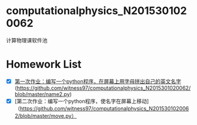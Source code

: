 # computationalphysics_N2015301020062
计算物理课软件池
# Homework List
 - [x] [第一次作业：编写一个python程序，在屏幕上用字母拼出自己的英文名字](https://github.com/witness97/computationalphysics_N2015301020062/blob/master/name.py)(https://github.com/witness97/computationalphysics_N2015301020062/blob/master/name2.py)
 - [x] [第二次作业：编写一个python程序，使名字在屏幕上移动]（https://github.com/witness97/computationalphysics_N2015301020062/blob/master/move.py）
